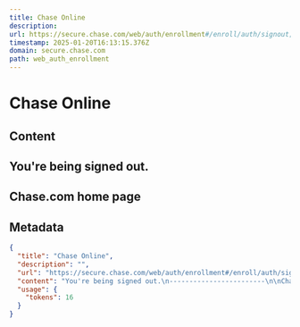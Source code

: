 ```yaml
---
title: Chase Online
description: 
url: https://secure.chase.com/web/auth/enrollment#/enroll/auth/signout;params=session
timestamp: 2025-01-20T16:13:15.376Z
domain: secure.chase.com
path: web_auth_enrollment
---
```


# Chase Online



## Content

You're being signed out.
------------------------

Chase.com home page
-------------------

## Metadata

```json
{
  "title": "Chase Online",
  "description": "",
  "url": "https://secure.chase.com/web/auth/enrollment#/enroll/auth/signout;params=session",
  "content": "You're being signed out.\n------------------------\n\nChase.com home page\n-------------------",
  "usage": {
    "tokens": 16
  }
}
```
